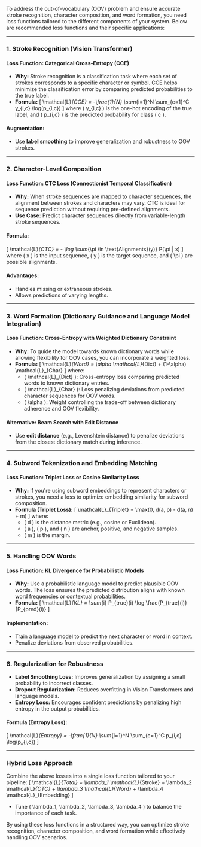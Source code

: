 To address the out-of-vocabulary (OOV) problem and ensure accurate stroke recognition, character composition, and word formation, you need loss functions tailored to the different components of your system. Below are recommended loss functions and their specific applications:

---

### **1. Stroke Recognition (Vision Transformer)**
#### Loss Function: **Categorical Cross-Entropy (CCE)**
- **Why:** Stroke recognition is a classification task where each set of strokes corresponds to a specific character or symbol. CCE helps minimize the classification error by comparing predicted probabilities to the true label.
- **Formula:**
  \[
  \mathcal{L}_{CCE} = -\frac{1}{N} \sum_{i=1}^N \sum_{c=1}^C y_{i,c} \log(p_{i,c})
  \]
  where \( y_{i,c} \) is the one-hot encoding of the true label, and \( p_{i,c} \) is the predicted probability for class \( c \).

#### Augmentation:
- Use **label smoothing** to improve generalization and robustness to OOV strokes.

---

### **2. Character-Level Composition**
#### Loss Function: **CTC Loss (Connectionist Temporal Classification)**
- **Why:** When stroke sequences are mapped to character sequences, the alignment between strokes and characters may vary. CTC is ideal for sequence prediction without requiring pre-defined alignments.
- **Use Case:** Predict character sequences directly from variable-length stroke sequences.

#### Formula:
\[
\mathcal{L}_{CTC} = - \log \sum_{\pi \in \text{Alignments}(y)} P(\pi | x)
\]
  where \( x \) is the input sequence, \( y \) is the target sequence, and \( \pi \) are possible alignments.

#### Advantages:
- Handles missing or extraneous strokes.
- Allows predictions of varying lengths.

---

### **3. Word Formation (Dictionary Guidance and Language Model Integration)**
#### Loss Function: **Cross-Entropy with Weighted Dictionary Constraint**
- **Why:** To guide the model towards known dictionary words while allowing flexibility for OOV cases, you can incorporate a weighted loss.
- **Formula:**
  \[
  \mathcal{L}_{Word} = \alpha \mathcal{L}_{Dict} + (1-\alpha) \mathcal{L}_{Char}
  \]
  where:
  - \( \mathcal{L}_{Dict} \): Cross-entropy loss comparing predicted words to known dictionary entries.
  - \( \mathcal{L}_{Char} \): Loss penalizing deviations from predicted character sequences for OOV words.
  - \( \alpha \): Weight controlling the trade-off between dictionary adherence and OOV flexibility.

#### Alternative: **Beam Search with Edit Distance**
- Use **edit distance** (e.g., Levenshtein distance) to penalize deviations from the closest dictionary match during inference.

---

### **4. Subword Tokenization and Embedding Matching**
#### Loss Function: **Triplet Loss or Cosine Similarity Loss**
- **Why:** If you're using subword embeddings to represent characters or strokes, you need a loss to optimize embedding similarity for subword composition.
- **Formula (Triplet Loss):**
  \[
  \mathcal{L}_{Triplet} = \max(0, d(a, p) - d(a, n) + m)
  \]
  where:
  - \( d \) is the distance metric (e.g., cosine or Euclidean).
  - \( a \), \( p \), and \( n \) are anchor, positive, and negative samples.
  - \( m \) is the margin.

---

### **5. Handling OOV Words**
#### Loss Function: **KL Divergence for Probabilistic Models**
- **Why:** Use a probabilistic language model to predict plausible OOV words. The loss ensures the predicted distribution aligns with known word frequencies or contextual probabilities.
- **Formula:**
  \[
  \mathcal{L}_{KL} = \sum_{i} P_{true}(i) \log \frac{P_{true}(i)}{P_{pred}(i)}
  \]

#### Implementation:
- Train a language model to predict the next character or word in context.
- Penalize deviations from observed probabilities.

---

### **6. Regularization for Robustness**
- **Label Smoothing Loss:** Improves generalization by assigning a small probability to incorrect classes.
- **Dropout Regularization:** Reduces overfitting in Vision Transformers and language models.
- **Entropy Loss:** Encourages confident predictions by penalizing high entropy in the output probabilities.

#### Formula (Entropy Loss):
\[
\mathcal{L}_{Entropy} = -\frac{1}{N} \sum_{i=1}^N \sum_{c=1}^C p_{i,c} \log(p_{i,c})
\]

---

### **Hybrid Loss Approach**
Combine the above losses into a single loss function tailored to your pipeline:
\[
\mathcal{L}_{Total} = \lambda_1 \mathcal{L}_{Stroke} + \lambda_2 \mathcal{L}_{CTC} + \lambda_3 \mathcal{L}_{Word} + \lambda_4 \mathcal{L}_{Embedding}
\]
- Tune \( \lambda_1, \lambda_2, \lambda_3, \lambda_4 \) to balance the importance of each task.

By using these loss functions in a structured way, you can optimize stroke recognition, character composition, and word formation while effectively handling OOV scenarios.